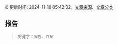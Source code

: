 :alarm_clock: 更新时间: 2024-11-18 05:42:32。[文章来源](/README.md)、[文章分类](/TAGS.md)

## 报告


> 关键字：`报告`、`月报`




